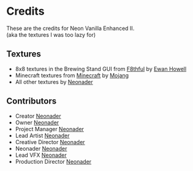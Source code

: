 # Credits

These are the credits for Neon Vanilla Enhanced II.\
(aka the textures I was too lazy for)

## Textures

- 8x8 textures in the Brewing Stand GUI from
[F8thful](https://ewanhowell.com/resourcepacks/f8thful/) by
[Ewan Howell](https://ewanhowell.com/)
- Minecraft textures from
[Minecraft](https://www.youtube.com/watch?v=dQw4w9WgXcQ) by
[Mojang](https://www.youtube.com/watch?v=dQw4w9WgXcQ)
- All other textures by
[Neonader](https://github.com/neonader)

## Contributors

- Creator
[Neonader](https://github.com/neonader)
- Owner
[Neonader](https://github.com/neonader)
- Project Manager
[Neonader](https://github.com/neonader)
- Lead Artist
[Neonader](https://github.com/neonader)
- Creative Director
[Neonader](https://github.com/neonader)
- Neonader
[Neonader](https://github.com/neonader)
- Lead VFX
[Neonader](https://github.com/neonader)
- Production Director
[Neonader](https://github.com/neonader)
